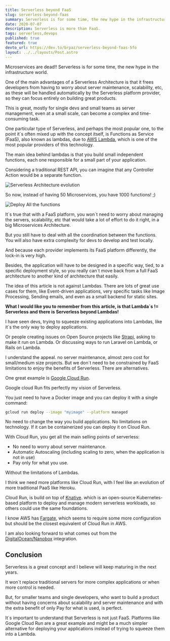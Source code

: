 ```yaml
---
title: Serverless beyond FaaS
slug: serverless-beyond-faas
summary: Serverless is for some time, the new hype in the infrastructure world. But it is offten confused with Lambdas. In this post I will show why Lambdas are only a sub part of Serverless.
date: 2020-07-07
description: Serverless is more than FaaS.
tags: serverless,devops
published: true
featured: true
devto_url: https://dev.to/brpaz/serverless-beyond-faas-5fo
layout: ../../layouts/Post.astro
---
```


Microservices are dead!! Serverless is for some time, the new hype in the infrastructure world.

One of the main advantages of a Serverless Architecture is that it frees developers from having to worry about server maintenance, scalability, etc, as these will be handled automatically by the Serverless platform provider, so they can focus entirely on building great products.

This is great, mostly for single devs and small teams as server management, even at a small scale, can become a complex and time-consuming task.

One particular type of Serverless, and perhaps the most popular one, to the point it´s often mixed up with the concept itself, is Functions as Service (FaaS), also known as lambdas, due to [AWS Lambda](https://aws.amazon.com/lambda/), which is one of the most popular providers of this technology.

The main idea behind lambdas is that you build small independent functions, each one responsible for a small part of your application.

Considering a traditional REST API, you can imagine that any Controller Action would be a separate function.

![Serverless Architecture evolution](/img/blog/srlu3tkztl4dwuoi3hi9.jpg)

So now, instead of having 50 Microservices, you have 1000 functions! ;)

![Deploy All the functions](/img/blog/w8smkpat272msl3p95i1.jpg)

It´s true that with a FaaS platform, you won´t need to worry about managing the servers, scalability, etc that would take a lot of effort to do it right, in a big Microservices Architecture.

But you still have to deal with all the coordination between  the functions.
You will also have extra complexity for devs to develop and test locally.

And because each provider implements its FaaS platform differently, the lock-in is very high.

Besides, the application will have to be designed in a specific way, tied, to a specific deployment style, so you really can´t move back from a full FaaS architecture to another kind of architecture that easily.

The idea of this article is not against Lambdas. There are lots of great use cases for them, like Event-driven applications, very specific tasks like Image Processing, Sending emails, and even as a small backend for static sites.

**What I would like you to remember from this article, is that Lambda´s != Serverless and there is Serverless beyond Lambdas!**

I have seen devs, trying to squeeze existing applications into Lambdas, like it´s the only way to deploy applications.

Or people creating issues on Open Source projects like [Strapi](https://strapi.io/), asking to make it run on Lambda. Or discussing ways to run Laravel on Lambda, or Rails on Lambda.

I understand the appeal. no server maintenance, almost zero cost for small/medium size projects. But we don´t need to be constrained by FaaS limitations to enjoy the benefits of Serverless. There are alternatives.

One great example is [Google Cloud Run](https://cloud.google.com/run).

Google cloud Run fits perfectly my vision of Serverless.

You just need to have a Docker image and you can deploy it with a single command:

```bash
gcloud run deploy --image "myimage" --platform managed
```

No need to change the way you build applications. No limitations on technology. If it can be containerized you can deploy it on Cloud Run.

With Cloud Run, you get all the main selling points of serverless:

* No need to worry about server maintenance.
* Automatic Autoscaling (including scaling to zero, when the application is not in use)
* Pay only for what you use.

Without the limitations of Lambdas.

I think we need more platforms like Cloud Run, with I feel like an evolution of more traditional PaaS like Heroku.

Cloud Run, is build on top of [Knative](https://knative.dev/). which is an open-source Kubernetes-based platform to deploy and manage modern serverless workloads, so others could use the same foundations.

I know AWS has [Fargate](https://aws.amazon.com/fargate/), which seems to require some more configuration but should be the closest equivalent of Cloud Run in AWS.

I am also looking forward to what comes out from the [DigitalOcean/Nanobox](https://www.digitalocean.com/nanobox/) integration.

## Conclusion

Serverless is a great concept and I believe will keep maturing in the next years.

It won´t replace traditional servers for more complex applications or when more control is needed.

But, for smaller teams and single developers, who want to build a product without having concerns about scalability and server maintenance and with the extra benefit of only Pay for what is used, is perfect.

It´s important to understand that Serverless is not just FaaS. Platforms like Google Cloud Run are a great example and might be a much simpler alternative for deploying your applications instead of trying to squeeze them into a Lambda.

